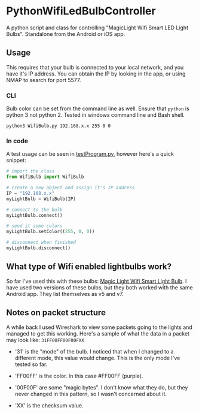 # PythonWifiLedBulbController
A python script and class for controlling "MagicLight Wifi Smart LED Light Bulbs". Standalone from the Android or iOS app.

## Usage
This requires that your bulb is connected to your local network, and you have it's IP address. You can obtain the IP by looking in the app, or using NMAP to search for port 5577.

### CLI

Bulb color can be set from the command line as well. Ensure that `python` is python 3 not python 2. Tested in windows command line and Bash shell.

```
python3 WifiBulb.py 192.168.x.x 255 0 0
```

### In code

A test usage can be seen in [testProgram.py](WifiLight/testProgram.py), however here's a quick snippet:
```python
# import the class
from WifiBulb import WifiBulb

# create a new object and assign it's IP address
IP = "192.168.x.x"
myLightBulb = WifiBulb(IP)

# connect to the bulb
myLightBulb.connect()

# send it some colors
myLightBulb.setColor((255, 0, 0))

# disconnect when finished
myLightBulb.disconnect()
```

## What type of Wifi enabled lightbulbs work?
So far I've used this with these bulbs: [Magic Light Wifi Smart Light Bulb](https://www.amazon.com/MagicLight-WiFi-Smart-Light-Bulb/dp/B00SIDVZSW).
I have used two versions of these bulbs, but they both worked with the same Android app. They list themselves as v5 and v7.

## Notes on packet structure

A while back I used Wireshark to view some packets going to the lights and managed to get this working.
Here's a sample of what the data in a packet may look like: `31FF00FF00F00FXX`

- '31' is the "mode" of the bulb. I noticed that when I changed to a different mode, this value would change. This is the only mode I've tested so far.

- 'FF00FF' is the color. In this case #FF00FF (purple).

- '00F00F' are some "magic bytes". I don't know what they do, but they never changed in this pattern, so I wasn't concerned about it.

- 'XX' is the checksum value.

